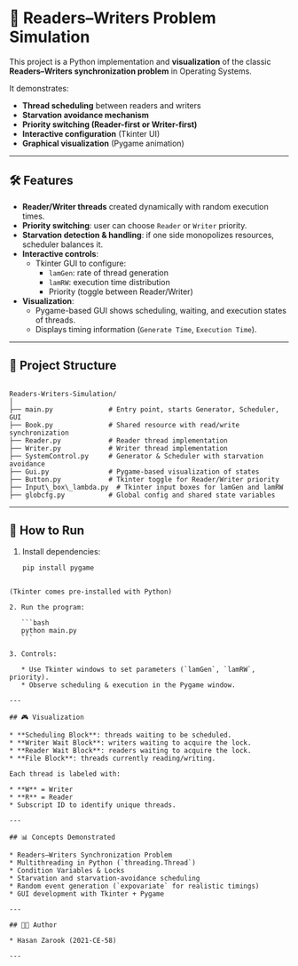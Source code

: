 # 📖 Readers–Writers Problem Simulation

This project is a Python implementation and **visualization** of the classic **Readers–Writers synchronization problem** in Operating Systems.  

It demonstrates:
- **Thread scheduling** between readers and writers  
- **Starvation avoidance mechanism**  
- **Priority switching (Reader-first or Writer-first)**  
- **Interactive configuration** (Tkinter UI)  
- **Graphical visualization** (Pygame animation)  

---

## 🛠 Features
- **Reader/Writer threads** created dynamically with random execution times.  
- **Priority switching**: user can choose `Reader` or `Writer` priority.  
- **Starvation detection & handling**: if one side monopolizes resources, scheduler balances it.  
- **Interactive controls**:
  - Tkinter GUI to configure:
    - `lamGen`: rate of thread generation  
    - `lamRW`: execution time distribution  
    - Priority (toggle between Reader/Writer)  
- **Visualization**:
  - Pygame-based GUI shows scheduling, waiting, and execution states of threads.  
  - Displays timing information (`Generate Time`, `Execution Time`).  

---

## 📂 Project Structure
```

Readers-Writers-Simulation/
│
├── main.py              # Entry point, starts Generator, Scheduler, GUI
├── Book.py              # Shared resource with read/write synchronization
├── Reader.py            # Reader thread implementation
├── Writer.py            # Writer thread implementation
├── SystemControl.py     # Generator & Scheduler with starvation avoidance
├── Gui.py               # Pygame-based visualization of states
├── Button.py            # Tkinter toggle for Reader/Writer priority
├── Input\_box\_lambda.py  # Tkinter input boxes for lamGen and lamRW
├── globcfg.py           # Global config and shared state variables

````

---

## 🚀 How to Run
1. Install dependencies:
   ```bash
   pip install pygame
````

(Tkinter comes pre-installed with Python)

2. Run the program:

   ```bash
   python main.py
   ```

3. Controls:

   * Use Tkinter windows to set parameters (`lamGen`, `lamRW`, priority).
   * Observe scheduling & execution in the Pygame window.

---

## 🎮 Visualization

* **Scheduling Block**: threads waiting to be scheduled.
* **Writer Wait Block**: writers waiting to acquire the lock.
* **Reader Wait Block**: readers waiting to acquire the lock.
* **File Block**: threads currently reading/writing.

Each thread is labeled with:

* **W** = Writer
* **R** = Reader
* Subscript ID to identify unique threads.

---

## 📊 Concepts Demonstrated

* Readers–Writers Synchronization Problem
* Multithreading in Python (`threading.Thread`)
* Condition Variables & Locks
* Starvation and starvation-avoidance scheduling
* Random event generation (`expovariate` for realistic timings)
* GUI development with Tkinter + Pygame

---

## 👨‍💻 Author

* Hasan Zarook (2021-CE-58)

---
